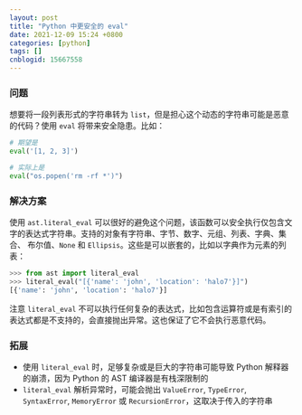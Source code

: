```yaml
---
layout: post
title: "Python 中更安全的 eval"
date: 2021-12-09 15:24 +0800
categories: [python]
tags: []
cnblogid: 15667558
---
```


### 问题

想要将一段列表形式的字符串转为 `list`，但是担心这个动态的字符串可能是恶意的代码？使用 `eval` 将带来安全隐患。比如：

```python
# 期望是
eval('[1, 2, 3]')

# 实际上是
eval("os.popen('rm -rf *')")
```

### 解决方案

使用 `ast.literal_eval` 可以很好的避免这个问题，该函数可以安全执行仅包含文字的表达式字符串。支持的对象有字符串、字节、数字、元组、列表、字典、集合、 布尔值、`None` 和 `Ellipsis`。这些是可以嵌套的，比如以字典作为元素的列表：

```python
>>> from ast import literal_eval
>>> literal_eval("[{'name': 'john', 'location': 'halo7'}]")
[{'name': 'john', 'location': 'halo7'}]
```

注意 `literal_eval` 不可以执行任何复杂的表达式，比如包含运算符或是有索引的表达式都是不支持的，会直接抛出异常。这也保证了它不会执行恶意代码。

### 拓展

- 使用 `literal_eval` 时，足够复杂或是巨大的字符串可能导致 Python 解释器的崩溃，因为 Python 的 AST 编译器是有栈深限制的
- `literal_eval` 解析异常时，可能会抛出 `ValueError`, `TypeError`, `SyntaxError`, `MemoryError` 或 `RecursionError`，这取决于传入的字符串

